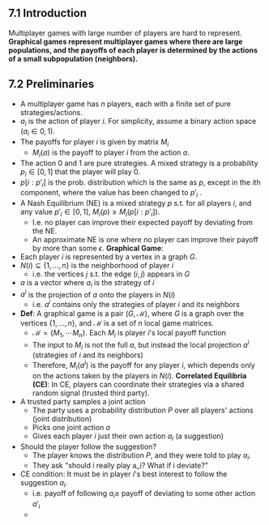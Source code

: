## 7.1 Introduction
Multiplayer games with large number of players are hard to represent.
**Graphical games represent multiplayer games where there are large populations, and the payoffs of each player is determined by the actions of a small subpopulation (neighbors).**
## 7.2 Preliminaries
- A multiplayer game has $n$ players, each with a finite set of pure strategies/actions. 
- $a_i$ is the action of player $i$. For simplicity, assume a binary action space ($a_i \in {0,1}$). 
- The payoffs for player $i$ is given by matrix $M_i$
	- $M_i(a)$ is the payoff to player $i$ from the action $a$.
- The action 0 and 1 are pure strategies. A mixed strategy is a probability $p_i \in [0,1]$ that the player will play 0.
- $p[i:p'_i]$ is the prob. distribution which is the same as $p$, except in the $i$th component, where the value has been changed to $p'_i$ .
- A Nash Equilibrium (NE) is a mixed strategy $p$ s.t. for all players $i$, and any value $p'_i \in [0,1]$,  $M_i(p) \geq M_i(p[i:p'_i])$.
	- I.e. no player can improve their expected payoff by deviating from the NE. 
	- An approximate NE is one where no player can improve their payoff by more than some $\epsilon$. 
**Graphical Game**:
- Each player $i$ is represented by a vertex in a graph $G$. 
- $N(i) \subseteq \{1, \dots, n\}$ is the neighborhood of player $i$
	- i.e. the vertices $j$ s.t. the edge $(i,j)$ appears in $G$
- $a$ is a vector where $a_i$ is the strategy of $i$
- $a^i$ is the projection of $a$ onto the players in $N(i)$
	- i.e. $a^i$ contains only the strategies of player $i$ and its neighbors
- **Def**: A graphical game is a pair $(G, \mathcal{M})$, where $G$ is a graph over the vertices $\{1, \dots, n\}$, and $\mathcal{M}$ is a set of $n$ local game matrices. 
	- $\mathcal{M} = \{M_1, \cdots M_n\}$. Each $M_i$ is player $i$'s local payoff function
	- The input to $M_i$ is not the full $a$, but instead the local projection $a^i$ (strategies of $i$ and its neighbors)
	- Therefore, $M_i(a^i)$ is the payoff for any player $i$, which depends only on the actions taken by the players in $N(i)$.
**Correlated Equilibria (CE)**:
In CE, players can coordinate their strategies via a shared random signal (trusted third party).
- A trusted party samples a joint action
	- The party uses a probability distribution $P$ over all players' actions (joint distribution)
	- Picks one joint action $a$
	- Gives each player $i$ just their own action $a_i$ (a suggestion)
- Should the player follow the suggestion?
	- The player knows the distribution $P$, and they were told to play $a_i$.
	- They ask "should i really play a_i? What if i deviate?"
- CE condition: It must be in player $i$'s best interest to follow the suggestion $a_i$.
	- i.e. payoff of following $a_i \geq$ payoff of deviating to some other action $a'_i$
	- 